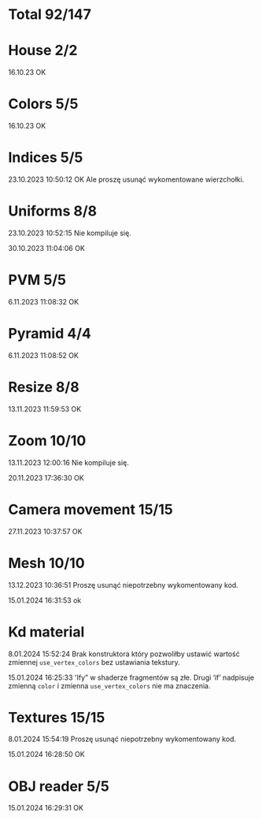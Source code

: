 # Total 92/147

# House 2/2

16.10.23 OK

# Colors 5/5

16.10.23 OK

# Indices 5/5

23.10.2023 10:50:12 OK
Ale proszę usunąć wykomentowane wierzchołki.

# Uniforms 8/8

23.10.2023 10:52:15
Nie kompiluje się.

30.10.2023 11:04:06 OK

# PVM 5/5

6.11.2023 11:08:32 OK

# Pyramid 4/4

6.11.2023 11:08:52 OK

# Resize 8/8

13.11.2023 11:59:53 OK

# Zoom 10/10

13.11.2023 12:00:16
Nie kompiluje się. 

20.11.2023 17:36:30 OK 

# Camera movement 15/15 

27.11.2023 10:37:57 OK

# Mesh 10/10

13.12.2023 10:36:51
Proszę usunąć niepotrzebny wykomentowany kod. 

15.01.2024 16:31:53 ok

# Kd material 

8.01.2024 15:52:24
Brak konstruktora który pozwoliłby ustawić wartość zmiennej `use_vertex_colors` bez ustawiania tekstury. 

15.01.2024 16:25:33
'Ify” w shaderze fragmentów są złe. Drugi ‘if’ nadpisuje zmienną `color` i zmienna `use_vertex_colors` nie ma znaczenia. 

# Textures 15/15 

8.01.2024 15:54:19
Proszę usunąć niepotrzebny wykomentowany kod. 

15.01.2024 16:28:50 OK

# OBJ reader 5/5

15.01.2024 16:29:31 OK







